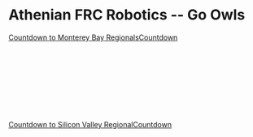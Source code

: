 # Athenian FRC Robotics -- Go Owls

<div data-type="countdown" data-id="2992429" class="tickcounter" style="width: 100%; position: relative; padding-bottom: 25%"><a href="//www.tickcounter.com/countdown/2992429/countdown-to-monterey-bay-regionals" title="Countdown to Monterey Bay Regionals">Countdown to Monterey Bay Regionals</a><a href="//www.tickcounter.com/" title="Countdown">Countdown</a></div><script>(function(d, s, id) { var js, pjs = d.getElementsByTagName(s)[0]; if (d.getElementById(id)) return; js = d.createElement(s); js.id = id; js.src = "//www.tickcounter.com/static/js/loader.js"; pjs.parentNode.insertBefore(js, pjs); }(document, "script", "tickcounter-sdk"));</script>

##

<div data-type="countdown" data-id="2992437" class="tickcounter" style="width: 100%; position: relative; padding-bottom: 25%"><a href="//www.tickcounter.com/countdown/2992437/countdown-to-silicon-valley-regional" title="Countdown to Silicon Valley Regional">Countdown to Silicon Valley Regional</a><a href="//www.tickcounter.com/" title="Countdown">Countdown</a></div><script>(function(d, s, id) { var js, pjs = d.getElementsByTagName(s)[0]; if (d.getElementById(id)) return; js = d.createElement(s); js.id = id; js.src = "//www.tickcounter.com/static/js/loader.js"; pjs.parentNode.insertBefore(js, pjs); }(document, "script", "tickcounter-sdk"));</script>

##
